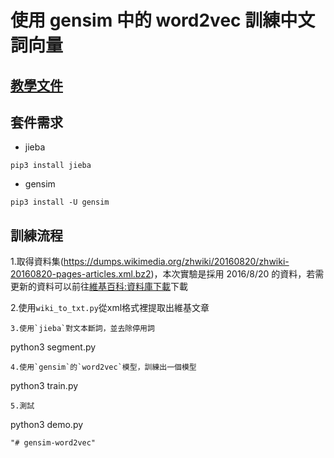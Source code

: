 # 使用 gensim 中的 word2vec 訓練中文詞向量

## [教學文件](http://zake7749.github.io/2016/08/28/word2vec-with-gensim/)

## 套件需求

* jieba
```
pip3 install jieba
```
* gensim
```
pip3 install -U gensim
```

## 訓練流程

1.取得資料集(https://dumps.wikimedia.org/zhwiki/20160820/zhwiki-20160820-pages-articles.xml.bz2)，本次實驗是採用 2016/8/20 的資料，若需更新的資料可以前往[維基百科:資料庫下載](https://zh.wikipedia.org/wiki/Wikipedia:%E6%95%B0%E6%8D%AE%E5%BA%93%E4%B8%8B%E8%BD%BD)下載

2.使用`wiki_to_txt.py`從xml格式裡提取出維基文章

```
3.使用`jieba`對文本斷詞，並去除停用詞
```
python3 segment.py
```
4.使用`gensim`的`word2vec`模型，訓練出一個模型
```
python3 train.py
```
5.測試
```
python3 demo.py
```
"# gensim-word2vec" 
